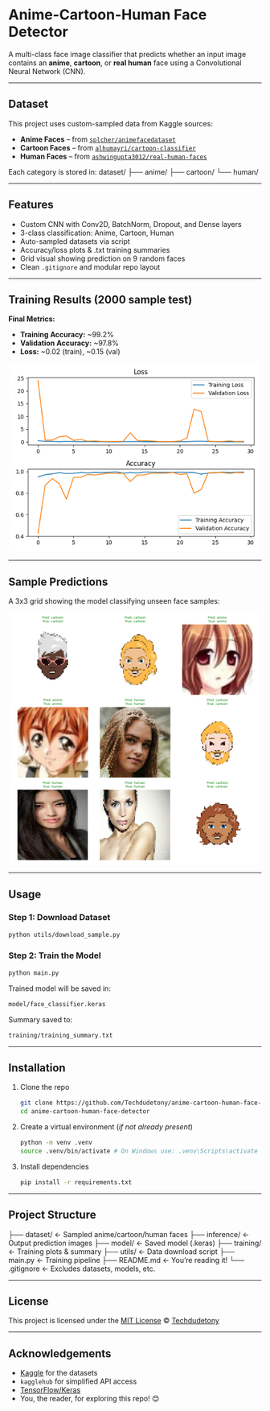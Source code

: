 # Anime-Cartoon-Human Face Detector 

A multi-class face image classifier that predicts whether an input image contains an **anime**, **cartoon**, or **real human** face using a Convolutional Neural Network (CNN).

---

## Dataset

This project uses custom-sampled data from Kaggle sources:

- **Anime Faces** – from [`splcher/animefacedataset`](https://www.kaggle.com/datasets/splcher/animefacedataset)
- **Cartoon Faces** – from [`alhumayri/cartoon-classifier`](https://www.kaggle.com/datasets/alhumayri/cartoon-classifier)
- **Human Faces** – from [`ashwingupta3012/real-human-faces`](https://www.kaggle.com/datasets/ashwingupta3012/real-human-faces)

Each category is stored in:
dataset/
├── anime/
├── cartoon/
└── human/

---

## Features

- Custom CNN with Conv2D, BatchNorm, Dropout, and Dense layers
- 3-class classification: Anime, Cartoon, Human
- Auto-sampled datasets via script
- Accuracy/loss plots & .txt training summaries
- Grid visual showing prediction on 9 random faces
- Clean `.gitignore` and modular repo layout

---

## Training Results (2000 sample test)

**Final Metrics:**
- **Training Accuracy:** ~99.2%
- **Validation Accuracy:** ~97.8%
- **Loss:** ~0.02 (train), ~0.15 (val)

<p align="center">
  <img src="demo/training_results3.png" width="500">
</p>

---

## Sample Predictions

A 3x3 grid showing the model classifying unseen face samples:

<p align="center">
  <img src="demo/classification_grid.png" width="500">
</p>

---

## Usage

### Step 1: Download Dataset
```bash
python utils/download_sample.py
```
### Step 2: Train the Model

```bash
python main.py
```
Trained model will be saved in:
```bash
model/face_classifier.keras
```
Summary saved to:
```bash
training/training_summary.txt
```
---

## Installation

1. Clone the repo  
   ```bash
   git clone https://github.com/Techdudetony/anime-cartoon-human-face-detector.git
   cd anime-cartoon-human-face-detector
   ```

2. Create a virtual environment (*if not already present*)
    ```bash
    python -m venv .venv
    source .venv/bin/activate # On Windows use: .venv\Scripts\activate
    ```

3. Install dependencies
    ```bash
    pip install -r requirements.txt
    ```
---

## Project Structure
├── dataset/                 ← Sampled anime/cartoon/human faces
├── inference/              ← Output prediction images
├── model/                  ← Saved model (.keras)
├── training/               ← Training plots & summary
├── utils/                  ← Data download script
├── main.py                 ← Training pipeline
├── README.md               ← You’re reading it!
└── .gitignore              ← Excludes datasets, models, etc.

---

## License

This project is licensed under the [MIT License](LICENSE) © [Techdudetony](https://github.com/Techdudetony)

---

## Acknowledgements

- [Kaggle](https://www.kaggle.com/) for the datasets  
- `kagglehub` for simplified API access  
- [TensorFlow/Keras](https://www.tensorflow.org/)
- You, the reader, for exploring this repo! 😊
